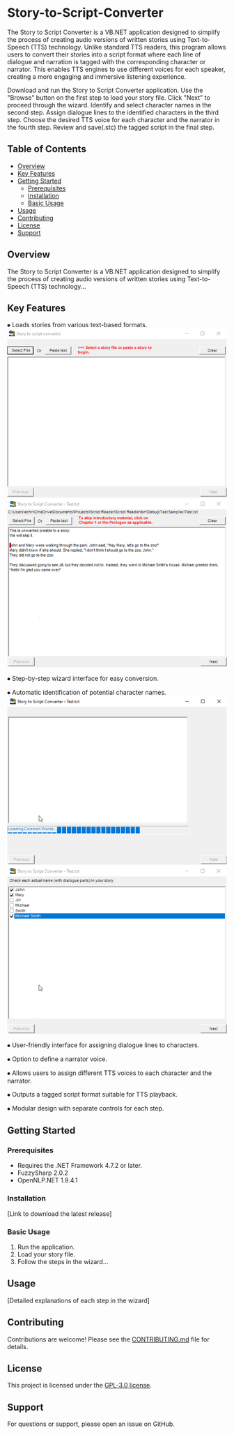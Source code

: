 # Story-to-Script-Converter
The Story to Script Converter is a VB.NET application designed to simplify the process of creating audio versions of written stories using Text-to-Speech (TTS) technology. Unlike standard TTS readers, this program allows users to convert their stories into a script format where each line of dialogue and narration is tagged with the corresponding character or narrator. This enables TTS engines to use different voices for each speaker, creating a more engaging and immersive listening experience.

Download and run the Story to Script Converter application.
Use the "Browse" button on the first step to load your story file.
Click "Next" to proceed through the wizard.
Identify and select character names in the second step.
Assign dialogue lines to the identified characters in the third step.
Choose the desired TTS voice for each character and the narrator in the fourth step.
Review and save(.stc) the tagged script in the final step.

## Table of Contents
* [Overview](#overview)
* [Key Features](#key-features)
* [Getting Started](#getting-started)
    * [Prerequisites](#prerequisites)
    * [Installation](#installation)
    * [Basic Usage](#basic-usage)
* [Usage](#usage)
* [Contributing](#contributing)
* [License](#license)
* [Support](#support)

## Overview

The Story to Script Converter is a VB.NET application designed to simplify the process of creating audio versions of written stories using Text-to-Speech (TTS) technology...

## Key Features

⦁	Loads stories from various text-based formats.
![Step 1A](Screenshots/Step%201A.png) ![Step 1B](Screenshots/Step%201B.png)

⦁	Step-by-step wizard interface for easy conversion.

⦁	Automatic identification of potential character names.
![Step 2A](Screenshots/Step%202A.png) ![Step 2B](Screenshots/Step%202B.png)

⦁	User-friendly interface for assigning dialogue lines to characters.


⦁	Option to define a narrator voice.

⦁	Allows users to assign different TTS voices to each character and the narrator.


⦁	Outputs a tagged script format suitable for TTS playback.


⦁	Modular design with separate controls for each step.

## Getting Started

### Prerequisites

* Requires the .NET Framework 4.7.2 or later.
* FuzzySharp 2.0.2
* OpenNLP.NET 1.9.4.1
### Installation

[Link to download the latest release]

### Basic Usage

1. Run the application.
2. Load your story file.
3. Follow the steps in the wizard...

## Usage

[Detailed explanations of each step in the wizard]

## Contributing

Contributions are welcome! Please see the [CONTRIBUTING.md](CONTRIBUTING.md) file for details.

## License

This project is licensed under the [GPL-3.0 license](LICENSE).

## Support

For questions or support, please open an issue on GitHub.

